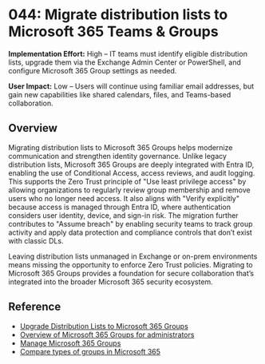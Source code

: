 # 044: Migrate distribution lists to Microsoft 365 Teams & Groups

**Implementation Effort:** High – IT teams must identify eligible distribution lists, upgrade them via the Exchange Admin Center or PowerShell, and configure Microsoft 365 Group settings as needed.

**User Impact:** Low – Users will continue using familiar email addresses, but gain new capabilities like shared calendars, files, and Teams-based collaboration.

## Overview

Migrating distribution lists to Microsoft 365 Groups helps modernize communication and strengthen identity governance. Unlike legacy distribution lists, Microsoft 365 Groups are deeply integrated with Entra ID, enabling the use of Conditional Access, access reviews, and audit logging. This supports the Zero Trust principle of "Use least privilege access" by allowing organizations to regularly review group membership and remove users who no longer need access. It also aligns with "Verify explicitly" because access is managed through Entra ID, where authentication considers user identity, device, and sign-in risk. The migration further contributes to "Assume breach" by enabling security teams to track group activity and apply data protection and compliance controls that don’t exist with classic DLs.

Leaving distribution lists unmanaged in Exchange or on-prem environments means missing the opportunity to enforce Zero Trust policies. Migrating to Microsoft 365 Groups provides a foundation for secure collaboration that’s integrated into the broader Microsoft 365 security ecosystem.

## Reference

* [Upgrade Distribution Lists to Microsoft 365 Groups](https://learn.microsoft.com/en-us/exchange/recipients-in-exchange-online/manage-distribution-groups/upgrade-distribution-lists)
* [Overview of Microsoft 365 Groups for administrators](https://learn.microsoft.com/en-us/microsoft-365/admin/create-groups/office-365-groups?view=o365-worldwide)
* [Manage Microsoft 365 Groups](https://learn.microsoft.com/en-us/microsoft-365/enterprise/manage-microsoft-365-groups?view=o365-worldwide)
* [Compare types of groups in Microsoft 365](https://learn.microsoft.com/en-us/microsoft-365/admin/create-groups/compare-groups?view=o365-worldwide)
